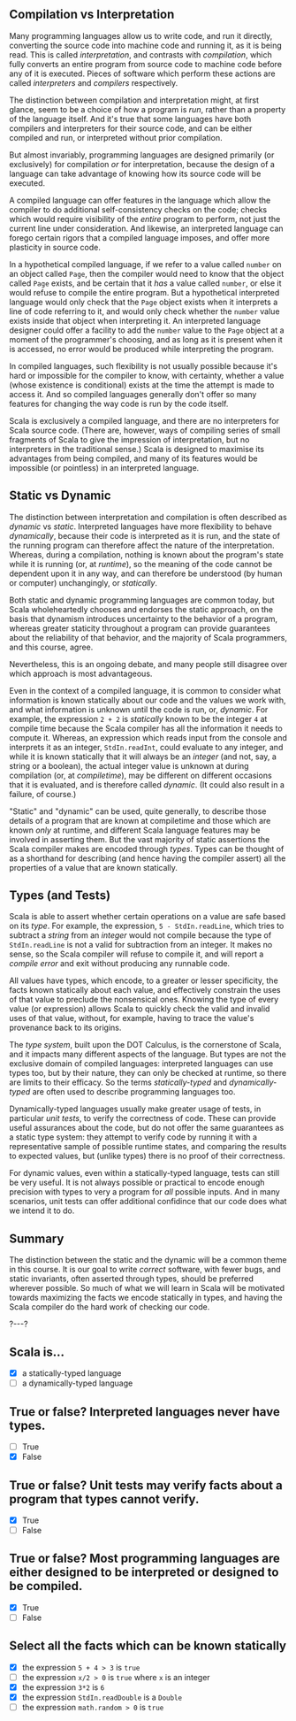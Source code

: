 ## Compilation vs Interpretation

Many programming languages allow us to write code, and run it directly, converting the source code into machine
code and running it, as it is being read. This is called _interpretation_, and contrasts with _compilation_,
which fully converts an entire program from source code to machine code before any of it is executed. Pieces of
software which perform these actions are called _interpreters_ and _compilers_ respectively.

The distinction between compilation and interpretation might, at first glance, seem to be a choice of how a
program is _run_, rather than a property of the language itself. And it's true that some languages have both
compilers and interpreters for their source code, and can be either compiled and run, or interpreted without
prior compilation.

But almost invariably, programming languages are designed primarily (or exclusively) for compilation _or_ for
interpretation, because the design of a language can take advantage of knowing how its source code will be
executed.

A compiled language can offer features in the language which allow the compiler to do additional
self-consistency checks on the code; checks which would require visibility of the _entire_ program to perform,
not just the current line under consideration. And likewise, an interpreted language can forego certain rigors
that a compiled language imposes, and offer more plasticity in source code.

In a hypothetical compiled language, if we refer to a value called `number` on an object called `Page`, then the
compiler would need to know that the object called `Page` exists, and be certain that it _has_ a value called
`number`, or else it would refuse to compile the entire program. But a hypothetical interpreted language would
only check that the `Page` object exists when it interprets a line of code referring to it, and would only check
whether the `number` value exists inside that object when interpreting it. An interpreted language designer
could offer a facility to add the `number` value to the `Page` object at a moment of the programmer's choosing,
and as long as it is present when it is accessed, no error would be produced while interpreting the program.

In compiled languages, such flexibility is not usually possible because it's hard or impossible for the compiler
to know, with certainty, whether a value (whose existence is conditional) exists at the time the attempt is made
to access it. And so compiled languages generally don't offer so many features for changing the way code is run
by the code itself.

Scala is exclusively a compiled language, and there are no interpreters for Scala source code. (There are,
however, ways of compiling series of small fragments of Scala to give the impression of interpretation, but no
interpreters in the traditional sense.) Scala is designed to maximise its advantages from being compiled, and
many of its features would be impossible (or pointless) in an interpreted language.

## Static vs Dynamic

The distinction between interpretation and compilation is often described as _dynamic_ vs _static_. Interpreted
languages have more flexibility to behave _dynamically_, because their code is interpreted as it is run, and
the state of the running program can therefore affect the nature of the interpretation. Whereas, during a
compilation, nothing is known about the program's state while it is running (or, at _runtime_), so the meaning
of the code cannot be dependent upon it in any way, and can therefore be understood (by human or computer)
unchangingly, or _statically_.

Both static and dynamic programming languages are common today, but Scala wholeheartedly chooses and endorses
the static approach, on the basis that dynamism introduces uncertainty to the behavior of a program, whereas
greater staticity throughout a program can provide guarantees about the reliability of that behavior, and the
majority of Scala programmers, and this course, agree.

Nevertheless, this is an ongoing debate, and many people still disagree over which approach is most
advantageous.

Even in the context of a compiled language, it is common to consider what information is known statically about
our code and the values we work with, and what information is unknown until the code is run, or, _dynamic_. For
example, the expression `2 + 2` is _statically_ known to be the integer `4` at compile time because the Scala
compiler has all the information it needs to compute it. Whereas, an expression which reads input from the
console and interprets it as an integer, `StdIn.readInt`, could evaluate to any integer, and while it is known
statically that it will always be an _integer_ (and not, say, a string or a boolean), the actual integer value
is unknown at during compilation (or, at _compiletime_), may be different on different occasions that it is
evaluated, and is therefore called _dynamic_. (It could also result in a failure, of course.)

"Static" and "dynamic" can be used, quite generally, to describe those details of a program that are known at
compiletime and those which are known _only_ at runtime, and different Scala language features may be involved
in asserting them. But the vast majority of static assertions the Scala compiler makes are encoded through
_types_. Types can be thought of as a shorthand for describing (and hence having the compiler assert) all the
properties of a value that are known statically.

## Types (and Tests)

Scala is able to assert whether certain operations on a value are safe based on its _type_. For example, the
expression, `5 - StdIn.readLine`, which tries to subtract a _string_ from an _integer_ would not compile because
the type of `StdIn.readLine` is not a valid for subtraction from an integer. It makes no sense, so the Scala
compiler will refuse to compile it, and will report a _compile error_ and exit without producing any runnable
code.

All values have types, which encode, to a greater or lesser specificity, the facts known statically about each
value, and effectively constrain the uses of that value to preclude the nonsensical ones. Knowing the type of
every value (or expression) allows Scala to quickly check the valid and invalid uses of that value, without, for
example, having to trace the value's provenance back to its origins.

The _type system_, built upon the DOT Calculus, is the cornerstone of Scala, and it impacts many different
aspects of the language. But types are not the exclusive domain of compiled languages: interpreted languages can
use types too, but by their nature, they can only be checked at runtime, so there are limits to their efficacy.
So the terms _statically-typed_ and _dynamically-typed_ are often used to describe programming languages too.

Dynamically-typed languages usually make greater usage of tests, in particular _unit tests_, to verify the
correctness of code. These can provide useful assurances about the code, but do not offer the same guarantees as
a static type system: they attempt to verify code by running it with a representative sample of possible runtime
states, and comparing the results to expected values, but (unlike types) there is no proof of their correctness.

For dynamic values, even within a statically-typed language, tests can still be very useful. It is not always
possible or practical to encode enough precision with types to very a program for _all_ possible inputs. And in
many scenarios, unit tests can offer additional confidince that our code does what we intend it to do.

## Summary

The distinction between the static and the dynamic will be a common theme in this course. It is our goal to
write _correct_ software, with fewer bugs, and static invariants, often asserted through types, should be
preferred wherever possible. So much of what we will learn in Scala will be motivated towards maximizing the
facts we encode statically in types, and having the Scala compiler do the hard work of checking our code.

?---?

## Scala is...

- [X] a statically-typed language
- [ ] a dynamically-typed language

## True or false? Interpreted languages never have types.

- [ ] True
- [X] False

## True or false? Unit tests may verify facts about a program that types cannot verify.

- [X] True
- [ ] False

## True or false? Most programming languages are either designed to be interpreted or designed to be compiled.

- [X] True
- [ ] False

## Select all the facts which can be known statically

* [X] the expression `5 + 4 > 3` is `true`
* [ ] the expression `x/2 > 0` is `true` where `x` is an integer
* [X] the expression `3*2` is `6`
* [X] the expression `StdIn.readDouble` is a `Double`
* [ ] the expression `math.random > 0` is `true`
